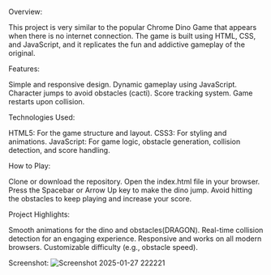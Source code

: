 Overview:

This project is very similar to the popular Chrome Dino Game that appears when there is no internet connection.
The game is built using HTML, CSS, and JavaScript, and it replicates the fun and addictive gameplay of the original.

Features:

Simple and responsive design.
Dynamic gameplay using JavaScript.
Character jumps to avoid obstacles (cacti).
Score tracking system.
Game restarts upon collision.

Technologies Used:

HTML5: For the game structure and layout.
CSS3: For styling and animations.
JavaScript: For game logic, obstacle generation, collision detection, and score handling.

How to Play:

Clone or download the repository.
Open the index.html file in your browser.
Press the Spacebar or Arrow Up key to make the dino jump.
Avoid hitting the obstacles to keep playing and increase your score.

Project Highlights:

Smooth animations for the dino and obstacles(DRAGON).
Real-time collision detection for an engaging experience.
Responsive and works on all modern browsers.
Customizable difficulty (e.g., obstacle speed).

Screenshot:
![Screenshot 2025-01-27 222221](https://github.com/user-attachments/assets/0e1e1938-2a67-4946-b5e0-5466f4652bb1)

